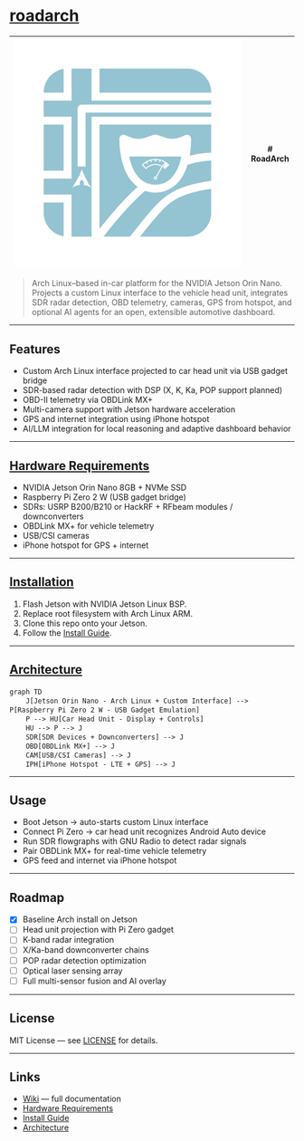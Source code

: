 # [roadarch](./wiki)


| ![RoadArch Logo](./roadarch2.png) | # RoadArch |
|----------------------------------|-------------|

> Arch Linux–based in-car platform for the NVIDIA Jetson Orin Nano.  
> Projects a custom Linux interface to the vehicle head unit, integrates SDR radar detection, OBD telemetry, cameras, GPS from hotspot, and optional AI agents for an open, extensible automotive dashboard.

---

## Features
- Custom Arch Linux interface projected to car head unit via USB gadget bridge
- SDR-based radar detection with DSP (X, K, Ka, POP support planned)
- OBD-II telemetry via OBDLink MX+
- Multi-camera support with Jetson hardware acceleration
- GPS and internet integration using iPhone hotspot
- AI/LLM integration for local reasoning and adaptive dashboard behavior

---

## [Hardware Requirements](./wiki/Hardware-Requirements)
- NVIDIA Jetson Orin Nano 8GB + NVMe SSD  
- Raspberry Pi Zero 2 W (USB gadget bridge)  
- SDRs: USRP B200/B210 or HackRF + RFbeam modules / downconverters  
- OBDLink MX+ for vehicle telemetry  
- USB/CSI cameras  
- iPhone hotspot for GPS + internet  

---

## [Installation](./wiki/Install-Guide)
1. Flash Jetson with NVIDIA Jetson Linux BSP.  
2. Replace root filesystem with Arch Linux ARM.  
3. Clone this repo onto your Jetson.  
4. Follow the [Install Guide](./wiki/Install-Guide).

---

## [Architecture](./wiki/Architecture)

```mermaid
graph TD
    J[Jetson Orin Nano - Arch Linux + Custom Interface] --> P[Raspberry Pi Zero 2 W - USB Gadget Emulation]
    P --> HU[Car Head Unit - Display + Controls]
    HU --> P --> J
    SDR[SDR Devices + Downconverters] --> J
    OBD[OBDLink MX+] --> J
    CAM[USB/CSI Cameras] --> J
    IPH[iPhone Hotspot - LTE + GPS] --> J
```

---

## Usage
- Boot Jetson → auto-starts custom Linux interface  
- Connect Pi Zero → car head unit recognizes Android Auto device  
- Run SDR flowgraphs with GNU Radio to detect radar signals  
- Pair OBDLink MX+ for real-time vehicle telemetry  
- GPS feed and internet via iPhone hotspot  

---

## Roadmap
- [x] Baseline Arch install on Jetson  
- [ ] Head unit projection with Pi Zero gadget  
- [ ] K-band radar integration  
- [ ] X/Ka-band downconverter chains  
- [ ] POP radar detection optimization  
- [ ] Optical laser sensing array  
- [ ] Full multi-sensor fusion and AI overlay  

---


## License
MIT License — see [LICENSE](./LICENSE) for details.

---

## Links
- [Wiki](./wiki/Overview) — full documentation  
- [Hardware Requirements](./wiki/Hardware-Requirements)  
- [Install Guide](./wiki/Install-Guide)  
- [Architecture](./wiki/Architecture)
